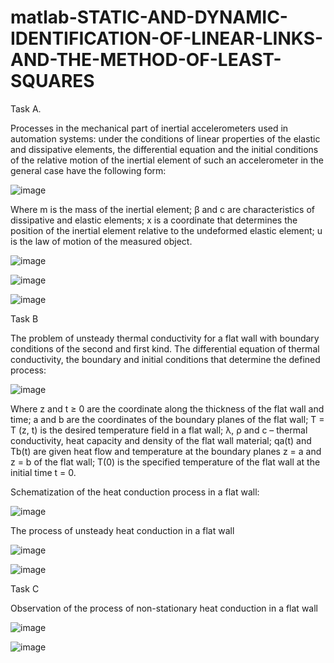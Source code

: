 # matlab-STATIC-AND-DYNAMIC-IDENTIFICATION-OF-LINEAR-LINKS-AND-THE-METHOD-OF-LEAST-SQUARES

Task A.

Processes in the mechanical part of inertial accelerometers used in automation systems: under the conditions of linear properties of the elastic and dissipative elements, the differential equation and the initial conditions of the relative motion of the inertial element of such an accelerometer in the general case have the following form:

![image](https://github.com/IlAnP7L24/matlab-STATIC-AND-DYNAMIC-IDENTIFICATION-OF-LINEAR-LINKS-AND-THE-METHOD-OF-LEAST-SQUARES/assets/158156829/d9cf849e-d756-4eae-94c0-fe896d20401e)

Where m is the mass of the inertial element; β and c are characteristics of dissipative and elastic elements; x is a coordinate that determines the position of the inertial element relative to the undeformed elastic element; u is the law of motion of the measured object.

![image](https://github.com/IlAnP7L24/matlab-STATIC-AND-DYNAMIC-IDENTIFICATION-OF-LINEAR-LINKS-AND-THE-METHOD-OF-LEAST-SQUARES/assets/158156829/68bec14a-70a9-4040-9071-17a0f2871792)

![image](https://github.com/IlAnP7L24/matlab-STATIC-AND-DYNAMIC-IDENTIFICATION-OF-LINEAR-LINKS-AND-THE-METHOD-OF-LEAST-SQUARES/assets/158156829/340682ee-4ae2-4f41-8007-321772e67eaa)

![image](https://github.com/IlAnP7L24/matlab-STATIC-AND-DYNAMIC-IDENTIFICATION-OF-LINEAR-LINKS-AND-THE-METHOD-OF-LEAST-SQUARES/assets/158156829/10922f7c-9e97-4d84-8e33-024802eda4c0)


Task B

The problem of unsteady thermal conductivity for a flat wall with boundary conditions of the second and first kind.
The differential equation of thermal conductivity, the boundary and initial conditions that determine the defined process:

![image](https://github.com/IlAnP7L24/matlab-STATIC-AND-DYNAMIC-IDENTIFICATION-OF-LINEAR-LINKS-AND-THE-METHOD-OF-LEAST-SQUARES/assets/158156829/d888c106-d7f3-46a4-9cd2-5ae93688f775)

Where z and t ≥ 0 are the coordinate along the thickness of the flat wall and time; a and b are the coordinates of the boundary planes of the flat wall; T = T (z, t) is the desired temperature field in a flat wall; λ, ρ and с – thermal conductivity, heat capacity and density of the flat wall material; qa(t) and Tb(t) are given heat flow and temperature at the boundary planes z = a and z = b of the flat wall; T(0) is the specified temperature of the flat wall at the initial time t = 0.

Schematization of the heat conduction process in a flat wall:

![image](https://github.com/IlAnP7L24/matlab-STATIC-AND-DYNAMIC-IDENTIFICATION-OF-LINEAR-LINKS-AND-THE-METHOD-OF-LEAST-SQUARES/assets/158156829/e65adff3-15b1-4e2d-9567-05717a4da994)

The process of unsteady heat conduction in a flat wall

![image](https://github.com/IlAnP7L24/matlab-STATIC-AND-DYNAMIC-IDENTIFICATION-OF-LINEAR-LINKS-AND-THE-METHOD-OF-LEAST-SQUARES/assets/158156829/cdc3f2b0-590e-410e-bd92-3ac0b1517c3c)

![image](https://github.com/IlAnP7L24/matlab-STATIC-AND-DYNAMIC-IDENTIFICATION-OF-LINEAR-LINKS-AND-THE-METHOD-OF-LEAST-SQUARES/assets/158156829/12ad76f1-c0ef-4acb-b536-c3df5f4ae384)


Task C

Observation of the process of non-stationary heat conduction in a flat wall

![image](https://github.com/IlAnP7L24/matlab-STATIC-AND-DYNAMIC-IDENTIFICATION-OF-LINEAR-LINKS-AND-THE-METHOD-OF-LEAST-SQUARES/assets/158156829/ba6aa366-4c47-4683-b72e-87aff3d5245c)

![image](https://github.com/IlAnP7L24/matlab-STATIC-AND-DYNAMIC-IDENTIFICATION-OF-LINEAR-LINKS-AND-THE-METHOD-OF-LEAST-SQUARES/assets/158156829/3a3a4576-3b72-41bd-bc01-2a5e29c814c1)
